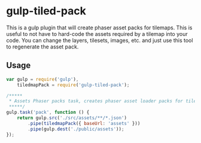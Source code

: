 # gulp-tiled-pack

This is a gulp plugin that will create phaser asset packs for tilemaps. This is useful to not
have to hard-code the assets required by a tilemap into your code. You can change the layers,
tilesets, images, etc. and just use this tool to regenerate the asset pack.

## Usage

```js
var gulp = require('gulp'),
    tiledmapPack = require('gulp-tiled-pack');

/*****
 * Assets Phaser packs task, creates phaser asset loader packs for tilemaps
 *****/
gulp.task('pack', function () {
    return gulp.src('./src/assets/**/*.json')
        .pipe(tiledmapPack({ baseUrl: 'assets' }))
        .pipe(gulp.dest('./public/assets'));
});
```
